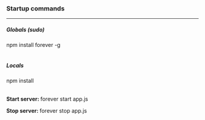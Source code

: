 <h3>Startup commands</h3>
<hr>

<h5>Globals (sudo)</h5>
npm install forever -g
<br><br>

<h5>Locals</h5>
npm install         <br>
<br>

<p><b>Start server: </b>forever start app.js</p> 
<p><b>Stop server: </b>forever stop app.js</p> 